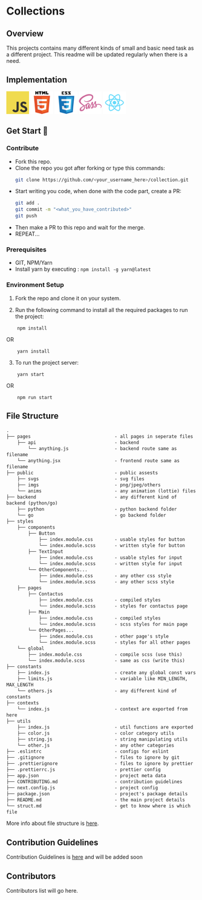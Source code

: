 # Collections

## Overview

This projects contains many different kinds of small and basic need task as a different project. This readme will be updated regularly when there is a need.

## Implementation

[<img src="https://raw.githubusercontent.com/github/explore/80688e429a7d4ef2fca1e82350fe8e3517d3494d/topics/javascript/javascript.png" height="60" />](https://github.com/sobhanbera/collection)
[<img src="https://raw.githubusercontent.com/github/explore/80688e429a7d4ef2fca1e82350fe8e3517d3494d/topics/html/html.png" height="60" />](https://github.com/sobhanbera/collection)
[<img src="https://raw.githubusercontent.com/github/explore/80688e429a7d4ef2fca1e82350fe8e3517d3494d/topics/css/css.png" height="60" />](https://github.com/sobhanbera/collection)
[<img src="https://raw.githubusercontent.com/github/explore/80688e429a7d4ef2fca1e82350fe8e3517d3494d/topics/sass/sass.png" height="60" />](https://github.com/sobhanbera/collection)
[<img src="https://raw.githubusercontent.com/github/explore/80688e429a7d4ef2fca1e82350fe8e3517d3494d/topics/react/react.png" height="60" />](https://github.com/sobhanbera/collection)

## Get Start 🌟

### Contribute

-   Fork this repo.
-   Clone the repo you got after forking or type this commands:
    ```bash
    git clone https://github.com/<your_username_here>/collection.git
    ```
-   Start writing you code, when done with the code part, create a PR:
    ```bash
    git add .
    git commit -m "<what_you_have_contributed>"
    git push
    ```
-   Then make a PR to this repo and wait for the merge.
-   REPEAT...

### Prerequisites

-   GIT, NPM/Yarn
-   Install yarn by executing : `npm install -g yarn@latest`

### Environment Setup

1. Fork the repo and clone it on your system.

2. Run the following command to install all the required packages to run the project:

```
    npm install
```

OR

```
    yarn install
```

3. To run the project server:

```
    yarn start
```

OR

```
    npm run start
```

## File Structure

```
.
├── pages                               - all pages in seperate files
    ├── api                             - backend
        └── anything.js                 - backend route same as filename
    └── anything.jsx                    - frontend route same as filename
├── public                              - public assests
    ├── svgs                            - svg files
    ├── imgs                            - png/jpeg/others
    └── anims                           - any animation (lottie) files
├── backend                             - any different kind of backend (python/go)
    ├── python                          - python backend folder
    └── go                              - go backend folder
├── styles
    ├── components
        ├── Button
            ├── index.module.css        - usable styles for button
            └── index.module.scss       - written style for button
        ├── TextInput
            ├── index.module.css        - usable styles for input
            └── index.module.scss       - written style for input
        └── OtherComponents...
            ├── index.module.css        - any other css style
            └── index.module.scss       - any other scss style
    ├── pages
        ├── Contactus
            ├── index.module.css        - compiled styles
            └── index.module.scss       - styles for contactus page
        ├── Main
            ├── index.module.css        - compiled styles
            └── index.module.scss       - scss styles for main page
        └── OtherPages...
            ├── index.module.css        - other page's style
            └── index.module.scss       - styles for all other pages
    └── global
        ├── index.module.css            - compile scss (use this)
        └── index.module.scss           - same as css (write this)
├── constants
    ├── index.js                        - create any global const vars
    ├── limits.js                       - variable like MIN_LENGTH, MAX_LENGTH
    └── others.js                       - any different kind of constants
├── contexts
    └── index.js                        - context are exported from here
├── utils
    ├── index.js                        - util functions are exported
    ├── color.js                        - color category utils
    ├── string.js                       - string manipulating utils
    └── other.js                        - any other categories
├── .eslintrc                           - configs for eslint
├── .gitignore                          - files to ignore by git
├── .prettierignore                     - files to ignore by prettier
├── .prettierrc.js                      - prettier config
├── app.json                            - project meta data
├── CONTRIBUTING.md                     - contribution guidelines
├── next.config.js                      - project config
├── package.json                        - project's package details
├── README.md                           - the main project details
└── struct.md                           - get to know where is which file
```

More info about file structure is [here](https://github.com/sobhanbera/collection/blob/main/struct.md).

## Contribution Guidelines

Contribution Guidelines is [here](https://github.com/sobhanbera/collection/blob/main/CONTRIBUTING.md) and will be added soon

## Contributors

Contributors list will go here.
